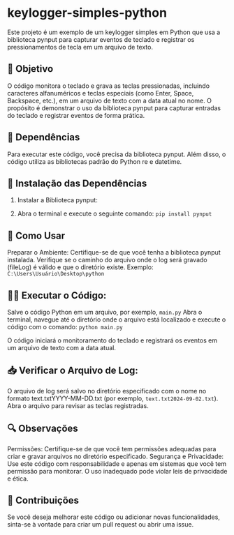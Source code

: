 # keylogger-simples-python
Este projeto é um exemplo de um keylogger simples em Python que usa a biblioteca pynput para capturar eventos de teclado e registrar os pressionamentos de tecla em um arquivo de texto.

## 🎯 Objetivo
O código monitora o teclado e grava as teclas pressionadas, incluindo caracteres alfanuméricos e teclas especiais (como Enter, Space, Backspace, etc.), em um arquivo de texto com a data atual no nome. O propósito é demonstrar o uso da biblioteca pynput para capturar entradas do teclado e registrar eventos de forma prática.

## 🔧 Dependências
Para executar este código, você precisa da biblioteca pynput. Além disso, o código utiliza as bibliotecas padrão do Python re e datetime.

## 💾 Instalação das Dependências
 1. Instalar a Biblioteca pynput:

 2. Abra o terminal e execute o seguinte comando:
`pip install pynput`

## 🚀 Como Usar
Preparar o Ambiente:
Certifique-se de que você tenha a biblioteca pynput instalada.
Verifique se o caminho do arquivo onde o log será gravado (fileLog) é válido e que o diretório existe. Exemplo: `C:\Users\Usuário\Desktop\python`

## 👨‍💻 Executar o Código:
Salve o código Python em um arquivo, por exemplo, `main.py`
Abra o terminal, navegue até o diretório onde o arquivo está localizado e execute o código com o comando:
`python main.py`

O código iniciará o monitoramento do teclado e registrará os eventos em um arquivo de texto com a data atual.

## 📥 Verificar o Arquivo de Log:
O arquivo de log será salvo no diretório especificado com o nome no formato text.txtYYYY-MM-DD.txt (por exemplo, `text.txt2024-09-02.txt`).
Abra o arquivo para revisar as teclas registradas.

## 🔍 Observações
Permissões: Certifique-se de que você tem permissões adequadas para criar e gravar arquivos no diretório especificado.
Segurança e Privacidade: Use este código com responsabilidade e apenas em sistemas que você tem permissão para monitorar. O uso inadequado pode violar leis de privacidade e ética.

## 🤝 Contribuições
Se você deseja melhorar este código ou adicionar novas funcionalidades, sinta-se à vontade para criar um pull request ou abrir uma issue.
